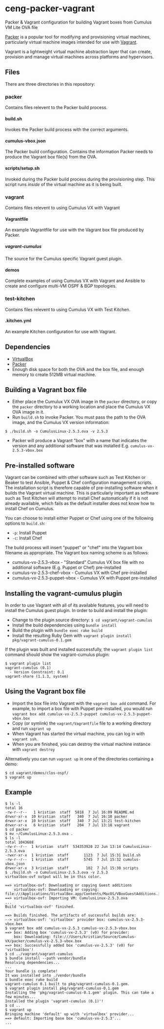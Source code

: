 # ceng-packer-vagrant
Packer &amp; Vagrant configuration for building Vagrant boxes from Cumulus VM Lite OVA file

[Packer](https://www.packer.io/) is a popular tool for modifying and provisioning virtual machines, particularly virtual machine images intended for use with [Vagrant](https://www.vagrantup.com/).

Vagrant is a lightweight virtual machine abstraction layer that can create, provision and manage virtual machines across platforms and hypervisors.

## Files

There are three directories in this repository:

### packer

Contains files relevent to the Packer build process.

#### build.sh

Invokes the Packer build process with the correct arguments.

#### cumulus-vbox.json

The Packer build configuration. Contains the information Packer needs to produce the Vagrant box file(s) from the OVA.

#### scripts/setup.sh

Invoked during the Packer build process during the provisioning step. This script runs *inside* of the virtual machine as it is being built.

### vagrant

Contains files relevent to using Cumulus VX with Vagrant

#### Vagrantfile

An example Vagrantfile for use with the Vagrant box file produced by Packer.

##### vagrant-cumulus

The source for the Cumulus specific Vagrant guest plugin.

#### demos

Complete examples of using Cumulus VX with Vagrant and Ansible to create and configure multi-VM OSPF & BGP topologies.

### test-kitchen

Contains files relevent to using Cumulus VX with Test Kitchen.

#### .kitchen.yml

An example Kitchen configuration for use with Vagrant.

## Dependencies

* [VirtualBox](https://www.virtualbox.org/)
* [Packer](https://www.packer.io/)
* Enough disk space for both the OVA and the box file, and enough memory to create 512MB virtual machine.

## Building a Vagrant box file

* Either place the Cumulux VX OVA image in the `packer` directory, or copy the `packer` directory to a working location and place the Cumulus VX OVA image in it.
* Run `build.sh` to invoke Packer. You must pass the path to the OVA image, and the Cumulus VX version information:

```
$ ./build.sh -o CumulusLinux-2.5.3.ova -v 2.5.3
```
* Packer will produce a Vagrant "box" with a name that indicates the version and any additional software that was installed E.g. `cumulus-vx-2.5.3-vbox.box`

## Pre-installed software

Vagrant can be combined with other software such as Test Kitchen or Beaker to test Ansible, Puppet & Chef configuration management scripts. The installation script is therefore capable of pre-installing software when it builds the Vagrant virtual machine. This is particularly important as software such as Test Kitchen will attempt to install Chef automatically if it is not already available, which fails as the default installer does not know how to install Chef on Cumulus.

You can choose to install either Puppet or Chef using one of the following options to `build.sh`:

* `-p`: Install Puppet
* `-c`: Install Chef

The build process will insert "puppet" or "chef" into the Vagrant box filename as appropriate. The Vagrant box naming scheme is as follows:

* cumulus-vx-2.5.3-vbox        - "Standard" Cumulus VX box file with no additional software (E.g. Puppet or Chef) pre-installed
* cumulus-vx-2.5.3-chef-vbox   - Cumulus VX with Chef pre-installed
* cumulus-vx-2.5.3-puppet-vbox - Cumulus VX with Puppet pre-installed

## Installing the vagrant-cumulus plugin

In order to use Vagrant with all of its available features, you will need to install the Cumulus guest plugin. In order to build and install the plugin:

* Change to the plugin source directory: `$ cd vagrant/vagrant-cumulus`
* Install the build dependencies using `bundle install`
* Build the plugin with `bundle exec rake build`
* Install the resulting Ruby Gem with `vagrant plugin install pkg/vagrant-cumulus-0.1.gem`

If the plugin was built and installed successfully, the `vagrant plugin list` command should show the vagrant-cumulus plugin:

```
$ vagrant plugin list
vagrant-cumulus (0.1)
  - Version Constraint: 0.1
vagrant-share (1.1.3, system)
```

## Using the Vagrant box file

* Import the box file into Vagrant with the `vagrant box add` command. For example, to import a box file with Puppet pre-installed, you would run `vagrant box add cumulux-vx-2.5.3-puppet cumulus-vx-2.5.3-puppet-vbox.box`
* Copy (or symlink) the `vagrant/Vagrantfile` file to a working directory and run `vagrant up`
* When Vagrant has started the virtual machine, you can log in with `vagrant ssh`.
* When you are finished, you can destroy the virtual machine instance with `vagrant destroy`

Alternatively you can run `vagrant up` in one of the directories containing a demo: 

```
$ cd vagrant/demos/clos-ospf/
$ vagrant up
```

## Example
```
$ ls -l
total 16
-rw-r--r--   1 kristian  staff  5818  7 Jul 16:09 README.md
drwxr-xr-x  10 kristian  staff   340  7 Jul 16:10 packer
drwxr-xr-x  10 kristian  staff   340  7 Jul 13:21 test-kitchen
drwxr-xr-x   6 kristian  staff   204  7 Jul 13:18 vagrant
$ cd packer
$ mv ~/CumulusLinux-2.5.3.ova .
$ ls -l
total 1043688
-rw-r--r--  1 kristian  staff  534353920 22 Jun 13:14 CumulusLinux-2.5.3.ova
-rwxr-xr-x  1 kristian  staff       1123  7 Jul 15:31 build.sh
-rw-r--r--  1 kristian  staff       5745  7 Jul 15:32 cumulus-vbox.json
drwxr-xr-x  3 kristian  staff        102  7 Jul 15:30 scripts
$ ./build.sh -o CumulusLinux-2.5.3.ova -v 2.5.3
virtualbox-ovf output will be in this color.

==> virtualbox-ovf: Downloading or copying Guest additions
    virtualbox-ovf: Downloading or copying: file:///Applications/VirtualBox.app/Contents/MacOS/VBoxGuestAdditions.iso
==> virtualbox-ovf: Importing VM: CumulusLinux-2.5.3.ova
...
Build 'virtualbox-ovf' finished.

==> Builds finished. The artifacts of successful builds are:
--> virtualbox-ovf: 'virtualbox' provider box: cumulus-vx-2.5.3-vbox.box
$ vagrant box add cumulus-vx-2.5.3 cumulus-vx-2.5.3-vbox.box
==> box: Adding box 'cumulus-vx-2.5.3' (v0) for provider:
    box: Downloading: file:///Users/kristian/Source/Cumulus-VX/packer/cumulus-vx-2.5.3-vbox.box
==> box: Successfully added box 'cumulus-vx-2.5.3' (v0) for 'virtualbox'!
$ cd ../vagrant/vagrant-cumulus
$ bundle install --path vendor/bundle
Resolving dependencies...
...
Your bundle is complete!
It was installed into ./vendor/bundle
$ bundle exec rake build
vagrant-cumulus 0.1 built to pkg/vagrant-cumulus-0.1.gem.
$ vagrant plugin install pkg/vagrant-cumulus-0.1.gem
Installing the 'pkg/vagrant-cumulus-0.1.gem' plugin. This can take a few minutes...
Installed the plugin 'vagrant-cumulus (0.1)'!
$ cd ..
$ vagrant up
Bringing machine 'default' up with 'virtualbox' provider...
==> default: Importing base box 'cumulus-vx-2.5.3'...
...
```